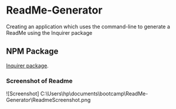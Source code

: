 # ReadMe-Generator
Creating an application which uses the command-line to generate a ReadMe using the Inquirer package


## NPM Package 
[Inquirer package](https://www.npmjs.com/package/inquirer).

### Screenshot of Readme
![Screenshot] C:\Users\hp\documents\bootcamp\ReadMe-Generator\ReadmeScreenshot.png

